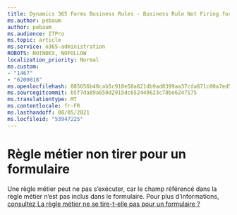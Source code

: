 ```yaml
---
title: Dynamics 365 Forms Business Rules - Business Rule Not Firing for a Form
ms.author: pebaum
author: pebaum
ms.audience: ITPro
ms.topic: article
ms.service: o365-administration
ROBOTS: NOINDEX, NOFOLLOW
localization_priority: Normal
ms.custom:
- "1467"
- "6200018"
ms.openlocfilehash: 085656b40cab5c918e58a821db9ad8399aa37cda871c00a7ed51411c4b733576
ms.sourcegitcommit: b5f7da89a650d2915dc652449623c78be6247175
ms.translationtype: MT
ms.contentlocale: fr-FR
ms.lasthandoff: 08/05/2021
ms.locfileid: "53947225"
---
```

# <a name="business-rule-not-firing-for-a-form"></a>Règle métier non tirer pour un formulaire

Une règle métier peut ne pas s’exécuter, car le champ référencé dans la règle métier n’est pas inclus dans le formulaire. Pour plus d’informations, [consultez La règle métier ne se tire-t-elle pas pour un formulaire ?](https://docs.microsoft.com/powerapps/maker/model-driven-apps/create-business-rules-recommendations-apply-logic-form#is-your-business-rule-not-firing-for-a-form)
